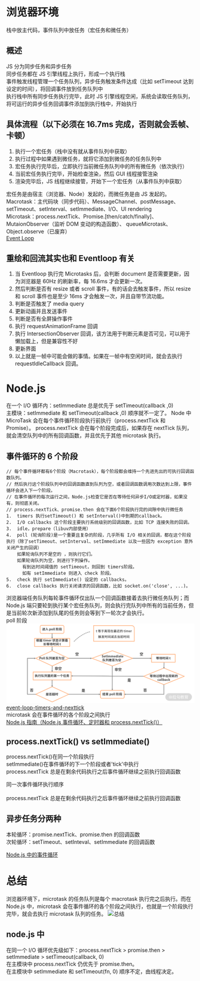# 浏览器环境

栈中放主代码，事件队列中放任务（宏任务和微任务）

## 概述

JS 分为同步任务和异步任务<br>
同步任务都在 JS 引擎线程上执行，形成一个执行栈<br>
事件触发线程管理一个任务队列，异步任务触发条件达成（比如 setTimeout 达到设定的时间），将回调事件放到任务队列中<br>
执行栈中所有同步任务执行完毕，此时 JS 引擎线程空闲，系统会读取任务队列，将可运行的异步任务回调事件添加到执行栈中，开始执行<br>

## 具体流程（以下必须在 16.7ms 完成，否则就会丢帧、卡顿）

1.  执行一个宏任务（栈中没有就从事件队列中获取）
2.  执行过程中如果遇到微任务，就将它添加到微任务的任务队列中
3.  宏任务执行完毕后，立即执行当前微任务队列中的所有微任务（依次执行）
4.  当前宏任务执行完毕，开始检查渲染，然后 GUI 线程接管渲染
5.  渲染完毕后，JS 线程继续接管，开始下一个宏任务（从事件队列中获取）

宏任务是由宿主（浏览器、Node）发起的，而微任务是由 JS 发起的。
Macrotask：主代码块（同步代码）、MessageChannel、postMessage、setTimeout、setInterval、setImmediate、I/O、UI rendering<br>
Microtask：process.nextTick、Promise.[then/catch/finally]、MutaionObserver（监听 DOM 变动的构造函数）、 queueMicrotask、Object.observe（已废弃）<br>
[Event Loop](https://juejin.im/post/5d5b4c2df265da03dd3d73e5#heading-10)

## 重绘和回流其实也和 Eventloop 有关

1.  当 Eventloop 执行完 Microtasks 后，会判断 document 是否需要更新，因为浏览器是 60Hz 的刷新率，每 16.6ms 才会更新一次。
2.  然后判断是否有 resize 或者 scroll 事件，有的话会去触发事件，所以 resize 和 scroll 事件也是至少 16ms 才会触发一次，并且自带节流功能。
3.  判断是否触发了 media query
4.  更新动画并且发送事件
5.  判断是否有全屏操作事件
6.  执行 requestAnimationFrame 回调
7.  执行 IntersectionObserver 回调，该方法用于判断元素是否可见，可以用于懒加载上，但是兼容性不好
8.  更新界面
9.  以上就是一帧中可能会做的事情。如果在一帧中有空闲时间，就会去执行 requestIdleCallback 回调。

# Node.js

在一个 I/O 循环内：setImmediate 总是优先于 setTimeout(callback ,0)<br>
主模块：setImmediate 和 setTimeout(callback ,0) 顺序就不一定了。
Node 中 MicroTask 会在每个事件循环阶段执行前执行（process.nextTick 和 Promise）。
process.nextTick 会在每个阶段完成后，如果存在 nextTick 队列，就会清空队列中的所有回调函数，并且优先于其他 microtask 执行。

## 事件循环的 6 个阶段

```
// 每个事件循环都有6个阶段（Macrotask），每个阶段都会维持一个先进先出的可执行回调函数队列。
// 然后执行这个阶段队列中的回调函数直到队列为空，或者回调函数调用次数达到上限，事件循环会进入下一个阶段。
// 在事件循环的每次运行之间，Node.js检查它是否在等待任何异步I/O或定时器，如果没有，则彻底关闭。
// process.nextTick、promise.then 会在下面6个阶段执行完的间隙中执行微任务
1.  timers 执行setTimeout() 和 setInterval()中到期的callback。
2.  I/O callbacks 这个阶段主要执行系统级别的回调函数，比如 TCP 连接失败的回调。
3.  idle，prepare（libuv内部使用）
4.  poll (轮询阶段)是一个重要且复杂的阶段，几乎所有 I/O 相关的回调，都在这个阶段执行（除了setTimeout、setInterval、setImmediate 以及一些因为 exception 意外关闭产生的回调）
    如果轮询队列不是空的 ，则执行它们。
    如果轮询队列为空，则进行下列操作。
      有到达时间阈值的 setTimeout，则回到 timers阶段。
      如有 setImmediate 则进入 check 阶段。
5.  check 执行 setImmediate() 设定的 callbacks。
6.  close callbacks 执行关闭请求的回调函数，比如 socket.on('close', ...)。
```

浏览器端任务队列每轮事件循环仅出队一个回调函数接着去执行微任务队列；而 Node.js 端只要轮到执行某个宏任务队列，则会执行完队列中所有的当前任务，但是当前轮次新添加到队尾的任务则会等到下一轮次才会执行。<br>
poll 阶段
![poll 阶段](../img/node-eventloop-poll.png)
[event-loop-timers-and-nexttick](https://nodejs.org/zh-cn/docs/guides/event-loop-timers-and-nexttick/)<br>
microtask 会在事件循环的各个阶段之间执行<br>
[Node.js 指南（Node.js 事件循环、定时器和 process.nextTick()）](https://segmentfault.com/a/1190000017017364)

## process.nextTick() vs setImmediate()

process.nextTick()在同一个阶段执行<br>
setImmediate()在事件循环的下一个阶段或者'tick'中执行<br>
process.nextTick 总是在剩余代码执行之后事件循环继续之前执行回调函数<br>

同一次事件循环执行顺序<br>
<br>
process.nextTick 总是在剩余代码执行之后事件循环继续之前执行回调函数<br>

## 异步任务分两种

本轮循环：promise.nextTick、promise.then 的回调函数<br>
次轮循环：setTimeout、setInteval、setImmediate 的回调函数<br>

[Node.js 中的事件循环](https://www.jianshu.com/p/8cab6821bab7)

# 总结

浏览器环境下，microtask 的任务队列是每个 macrotask 执行完之后执行。而在 Node.js 中，microtask 会在事件循环的各个阶段之间执行，也就是一个阶段执行完毕，就会去执行 microtask 队列的任务。
![总结](https://mmbiz.qpic.cn/mmbiz_png/udZl15qqib0NPJYm99fCKh9SUq52nkiaF0dJGpnkpzqNaXj4krqPUGvYkNprEJbBiaeh9kfibQZApez565l1gocXPA/640?wx_fmt=png&tp=webp&wxfrom=5&wx_lazy=1&wx_co=1)

## node.js 中

在同一个 I/O 循环优先级如下：process.nextTick > promise.then > setImmediate > setTimeout(callback, 0)<br>
在主模块中 process.nextTick 仍优先于 promise.then。<br>
在主模块中 setImmediate 和 setTimeout(fn, 0) 顺序不定，由线程决定。

